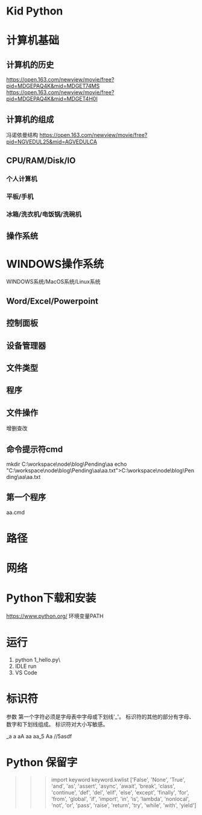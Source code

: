 Kid Python
====
# 计算机基础
## 计算机的历史
https://open.163.com/newview/movie/free?pid=MDGEPAQ4K&mid=MDGET74MS
https://open.163.com/newview/movie/free?pid=MDGEPAQ4K&mid=MDGET4H0I
## 计算机的组成
冯诺依曼结构
https://open.163.com/newview/movie/free?pid=NGVEDUL25&mid=AGVEDULCA
## CPU/RAM/Disk/IO 
### 个人计算机
### 平板/手机
### 冰箱/洗衣机/电饭锅/洗碗机
## 操作系统
# WINDOWS操作系统
WINDOWS系统/MacOS系统/Linux系统
## Word/Excel/Powerpoint 
## 控制面板
## 设备管理器
## 文件类型
## 程序
## 文件操作
增删查改
## 命令提示符cmd
mkdir C:\workspace\node\blog\Pending\aa
echo "C:\workspace\node\blog\Pending\aa\aa.txt">C:\workspace\node\blog\Pending\aa\aa.txt
## 第一个程序
aa.cmd

# 路径
# 网络

# Python下载和安装
https://www.python.org/
环境变量PATH

# 运行
1. python 1_hello.py\
2. IDLE run
3. VS Code

# 标识符
参数
第一个字符必须是字母表中字母或下划线'_'。
标识符的其他的部分有字母、数字和下划线组成。
标识符对大小写敏感。

_a
a
aA
aa
aa_5
Aa
//5asdf

# Python 保留字
>>> import keyword
>>> keyword.kwlist
['False', 'None', 'True', 'and', 'as', 'assert', 'async', 'await', 'break', 'class', 'continue', 'def', 'del', 'elif', 'else', 'except', 'finally', 'for', 'from', 'global', 'if', 'import', 'in', 'is', 'lambda', 'nonlocal', 'not', 'or', 'pass', 'raise', 'return', 'try', 'while', 'with', 'yield']
>>>




















































